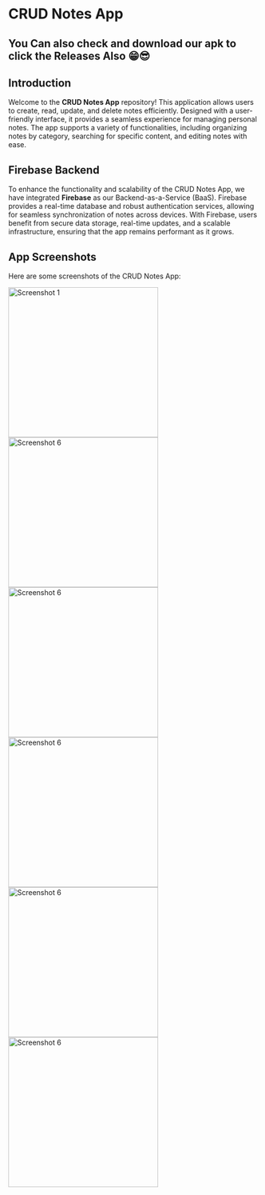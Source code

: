 # CRUD Notes App

## You Can also check and download our apk to click the Releases Also 😁😎
## Introduction

Welcome to the **CRUD Notes App** repository! This application allows users to create, read, update, and delete notes efficiently. Designed with a user-friendly interface, it provides a seamless experience for managing personal notes. The app supports a variety of functionalities, including organizing notes by category, searching for specific content, and editing notes with ease.

## Firebase Backend

To enhance the functionality and scalability of the CRUD Notes App, we have integrated **Firebase** as our Backend-as-a-Service (BaaS). Firebase provides a real-time database and robust authentication services, allowing for seamless synchronization of notes across devices. With Firebase, users benefit from secure data storage, real-time updates, and a scalable infrastructure, ensuring that the app remains performant as it grows.

## App Screenshots

Here are some screenshots of the CRUD Notes App:

<img src="https://github.com/user-attachments/assets/e7024b86-5292-40ec-941b-b3d2390ea664" alt="Screenshot 1" width="300" />
<img src="https://github.com/user-attachments/assets/a6f3c2b7-ef08-447d-9511-d01d06e488b4" alt="Screenshot 6" width="300" />
<img src="https://github.com/user-attachments/assets/db7125a8-bae1-48af-95d0-a706d5bfe139" alt="Screenshot 6" width="300" />
<img src="https://github.com/user-attachments/assets/06cd98a5-9bd7-477e-90ca-69a13bc7ede4" alt="Screenshot 6" width="300" />
<img src="https://github.com/user-attachments/assets/67061747-7d00-4aa2-a8cd-d3fecd801456" alt="Screenshot 6" width="300" />
<img src="https://github.com/user-attachments/assets/a86853f7-d374-4be0-a62c-117ec4cea606" alt="Screenshot 6" width="300" />
